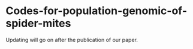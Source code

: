 # Codes-for-population-genomic-of-spider-mites
Updating will go on after the publication of our paper.
